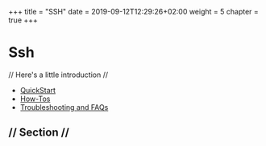 +++
title = "SSH"
date = 2019-09-12T12:29:26+02:00
weight = 5
chapter = true
+++

# Ssh

// Here's a little introduction //

- [QuickStart]()
- [How-Tos]()
- [Troubleshooting and FAQs]()

## // Section //
